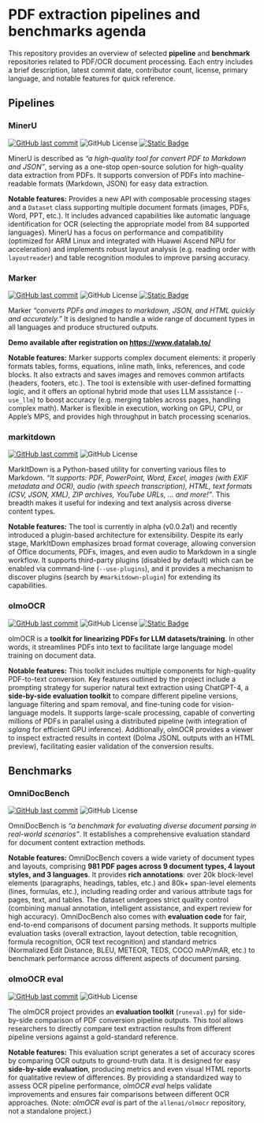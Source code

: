 # PDF extraction pipelines and benchmarks agenda

This repository provides an overview of selected **pipeline** and **benchmark** repositories related to PDF/OCR document processing. Each entry includes a brief description, latest commit date, contributor count, license, primary language, and notable features for quick reference.

## Pipelines

### MinerU
[![GitHub last commit](https://img.shields.io/github/last-commit/opendatalab/MinerU?label=GitHub&logo=github)](https://github.com/opendatalab/MinerU)
![GitHub License](https://img.shields.io/github/license/opendatalab/MinerU)
[![Static Badge](https://img.shields.io/badge/DEMO-black?logo=huggingface)](https://huggingface.co/spaces/opendatalab/MinerU)
<!--- 
License: AGPL-3.0 
Primary language: Python
-->

MinerU is described as *“a high-quality tool for convert PDF to Markdown and JSON”*, serving as a one-stop open-source solution for high-quality data extraction from PDFs. It supports conversion of PDFs into machine-readable formats (Markdown, JSON) for easy data extraction.

**Notable features:** Provides a new API with composable processing stages and a `Dataset` class supporting multiple document formats (images, PDFs, Word, PPT, etc.). It includes advanced capabilities like automatic language identification for OCR (selecting the appropriate model from 84 supported languages). MinerU has a focus on performance and compatibility (optimized for ARM Linux and integrated with Huawei Ascend NPU for acceleration) and implements robust layout analysis (e.g. reading order with `layoutreader`) and table recognition modules to improve parsing accuracy.

### Marker
[![GitHub last commit](https://img.shields.io/github/last-commit/VikParuchuri/marker?label=GitHub&logo=github)](https://github.com/VikParuchuri/marker)
![GitHub License](https://img.shields.io/github/license/VikParuchuri/marker)
[![Static Badge](https://img.shields.io/badge/DEMO%20after%20registration-black?logo=awwwards)](https://olmocr.allenai.org/)
<!--- 
License: GPL 3.0
Primary language: Python
-->

Marker *“converts PDFs and images to markdown, JSON, and HTML quickly and accurately.”* It is designed to handle a wide range of document types in all languages and produce structured outputs.

**Demo available after registration on https://www.datalab.to/**

**Notable features:** Marker supports complex document elements: it properly formats tables, forms, equations, inline math, links, references, and code blocks. It also extracts and saves images and removes common artifacts (headers, footers, etc.). The tool is extensible with user-defined formatting logic, and it offers an optional hybrid mode that uses LLM assistance (`--use_llm`) to boost accuracy (e.g. merging tables across pages, handling complex math). Marker is flexible in execution, working on GPU, CPU, or Apple’s MPS, and provides high throughput in batch processing scenarios.

### markitdown
[![GitHub last commit](https://img.shields.io/github/last-commit/microsoft/markitdown?label=GitHub&logo=github)](https://github.com/microsoft/markitdown)
![GitHub License](https://img.shields.io/github/license/microsoft/markitdown)
<!--- 
License: MIT
Primary language: Python
-->

MarkItDown is a Python-based utility for converting various files to Markdown. *“It supports: PDF, PowerPoint, Word, Excel, images (with EXIF metadata and OCR), audio (with speech transcription), HTML, text formats (CSV, JSON, XML), ZIP archives, YouTube URLs, ... and more!”*. This breadth makes it useful for indexing and text analysis across diverse content types.

**Notable features:** The tool is currently in alpha (v0.0.2a1) and recently introduced a plugin-based architecture for extensibility. Despite its early stage, MarkItDown emphasizes broad format coverage, allowing conversion of Office documents, PDFs, images, and even audio to Markdown in a single workflow. It supports third-party plugins (disabled by default) which can be enabled via command-line (`--use-plugins`), and it provides a mechanism to discover plugins (search by `#markitdown-plugin`) for extending its capabilities.

### olmoOCR
[![GitHub last commit](https://img.shields.io/github/last-commit/allenai/olmocr?label=GitHub&logo=github)](https://github.com/allenai/olmocr)
![GitHub License](https://img.shields.io/github/license/allenai/olmocr)
[![Static Badge](https://img.shields.io/badge/DEMO-black?logo=awwwards)](https://olmocr.allenai.org/)

<!--- 
License: Apache 2.0 
Primary language: Python
-->

olmOCR is a **toolkit for linearizing PDFs for LLM datasets/training**. In other words, it streamlines PDFs into text to facilitate large language model training on document data.

**Notable features:** This toolkit includes multiple components for high-quality PDF-to-text conversion. Key features outlined by the project include a prompting strategy for superior natural text extraction using ChatGPT-4, a **side-by-side evaluation toolkit** to compare different pipeline versions, language filtering and spam removal, and fine-tuning code for vision-language models. It supports large-scale processing, capable of converting millions of PDFs in parallel using a distributed pipeline (with integration of *sglang* for efficient GPU inference). Additionally, olmOCR provides a viewer to inspect extracted results in context (Dolma JSONL outputs with an HTML preview), facilitating easier validation of the conversion results.

## Benchmarks
### OmniDocBench
[![GitHub last commit](https://img.shields.io/github/last-commit/opendatalab/OmniDocBench?label=GitHub&logo=github)](https://github.com/opendatalab/OmniDocBench)
![GitHub License](https://img.shields.io/github/license/opendatalab/OmniDocBench)
<!--- 
License: Apache 2.0 
Primary language: Python
-->

OmniDocBench is *“a benchmark for evaluating diverse document parsing in real-world scenarios”*. It establishes a comprehensive evaluation standard for document content extraction methods.

**Notable features:** OmniDocBench covers a wide variety of document types and layouts, comprising **981 PDF pages across 9 document types, 4 layout styles, and 3 languages**. It provides **rich annotations**: over 20k block-level elements (paragraphs, headings, tables, etc.) and 80k+ span-level elements (lines, formulas, etc.), including reading order and various attribute tags for pages, text, and tables. The dataset undergoes strict quality control (combining manual annotation, intelligent assistance, and expert review for high accuracy). OmniDocBench also comes with **evaluation code** for fair, end-to-end comparisons of document parsing methods. It supports multiple evaluation tasks (overall extraction, layout detection, table recognition, formula recognition, OCR text recognition) and standard metrics (Normalized Edit Distance, BLEU, METEOR, TEDS, COCO mAP/mAR, etc.) to benchmark performance across different aspects of document parsing.

### olmoOCR eval
[![GitHub last commit](https://img.shields.io/github/last-commit/allenai/olmocr?label=GitHub&logo=github)](https://github.com/allenai/olmocr)
![GitHub License](https://img.shields.io/github/license/allenai/olmocr)
<!--- 
License: Apache 2.0 
Primary language: Python
-->

The olmOCR project provides an **evaluation toolkit** (`runeval.py`) for side-by-side comparison of PDF conversion pipeline outputs. This tool allows researchers to directly compare text extraction results from different pipeline versions against a gold-standard reference.

**Notable features:** This evaluation script generates a set of accuracy scores by comparing OCR outputs to ground-truth data. It is designed for easy **side-by-side evaluation**, producing metrics and even visual HTML reports for qualitative review of differences. By providing a standardized way to assess OCR pipeline performance, *olmOCR eval* helps validate improvements and ensures fair comparisons between different OCR approaches. (Note: *olmOCR eval* is part of the `allenai/olmocr` repository, not a standalone project.)

